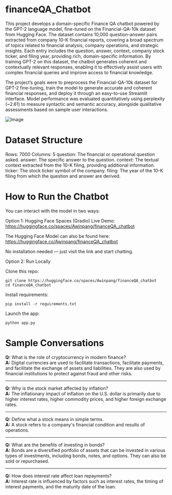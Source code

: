 # financeQA_Chatbot
This project develops a domain-specific Finance QA chatbot powered by the GPT-2 language model, fine-tuned on the Financial-QA-10k dataset from Hugging Face. The dataset contains 10,000 question-answer pairs extracted from company 10-K financial reports, covering a broad spectrum of topics related to financial analysis, company operations, and strategic insights. Each entry includes the question, answer, context, company stock ticker, and filing year, providing rich, domain-specific information. By training GPT-2 on this dataset, the chatbot generates coherent and contextually relevant responses, enabling it to effectively assist users with complex financial queries and improve access to financial knowledge.

The project’s goals were to preprocess the Financial-QA-10k dataset for GPT-2 fine-tuning, train the model to generate accurate and coherent financial responses, and deploy it through an easy-to-use Streamlit interface. Model performance was evaluated quantitatively using perplexity (~2.61) to measure syntactic and semantic accuracy, alongside qualitative assessments based on sample user interactions.

![Image](https://github.com/user-attachments/assets/0898b8ee-463a-406d-b036-6e60be117a98)

# Dataset Structure 
Rows: 7000
Columns: 5
question: The financial or operational question asked.
answer: The specific answer to the question.
context: The textual context extracted from the 10-K filing, providing additional information.
ticker: The stock ticker symbol of the company.
filing: The year of the 10-K filing from which the question and answer are derived.

# How to Run the Chatbot
You can interact with the model in two ways:

Option 1: Hugging Face Spaces (Gradio)
Live Demo: https://huggingface.co/spaces/Awinpang/financeQA_chatbot

The Hugging Face Model can also be found here: https://huggingface.co/Awinpang/financeQA_chatbot

No installation needed — just visit the link and start chatting.

Option 2: Run Locally

Clone this repo:
```
git clone https://huggingface.co/spaces/Awinpang/financeQA_chatbot
cd financeQA_chatbot

```
Install requirements:
```
pip install -r requirements.txt

```
Launch the app:
```
python app.py
```
# Sample Conversations
**Q:** What is the role of cryptocurrency in modern finance?  
**A:** Digital currencies are used to facilitate transactions, facilitate payments, and facilitate the exchange of assets and liabilities. They are also used by financial institutions to protect against fraud and other risks.

---

**Q:** Why is the stock market affected by inflation?  
**A:** The inflationary impact of inflation on the U.S. dollar is primarily due to higher interest rates, higher commodity prices, and higher foreign exchange rates.

---

**Q:** Define what a stock means in simple terms.  
**A:** A stock refers to a company's financial condition and results of operations.

---

**Q:** What are the benefits of investing in bonds?  
**A:** Bonds are a diversified portfolio of assets that can be invested in various types of investments, including bonds, notes, and options. They can also be sold or repurchased.

---

**Q:** How does interest rate affect loan repayments?  
**A:** Interest rate is influenced by factors such as interest rates, the timing of interest payments, and the maturity date of the loan.

